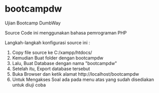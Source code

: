 # bootcampdw
Ujian Bootcamp DumbWay

Source Code ini menggunakan bahasa pemrograman PHP

Langkah-langkah konfigurasi source ini :
1. Copy file source ke C:/xampp/htdocs/
2. Kemudian Buat folder dengan bootcampdw
3. Lalu, Buat Database dengan nama "bootcampdw"
4. Setelah itu, Export database tersebut
5. Buka Browser dan ketik alamat http://localhost/bootcampdw
6. Untuk Mengakses Soal ada pada menu atas yang sudah disediakan untuk diuji coba
